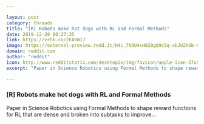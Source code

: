 ```yaml
---

layout: post
category: threads
title: "[R] Robots make hot dogs with RL and Formal Methods"
date: 2019-12-20 00:27:35
link: https://vrhk.co/2EA6W1J
image: https://external-preview.redd.it/H4c_7N3U4xH82BgQ9s5q-xbJUZHSb-HD5Dy4SjNKC5E.jpg?width=147&height=76.9633507853&auto=webp&s=31f75d8f87fb8b7092a143281d46d04211e2a330
domain: reddit.com
author: "reddit"
icon: http://www.redditstatic.com/desktop2x/img/favicon/apple-icon-57x57.png
excerpt: "Paper in Science Robotics using Formal Methods to shape reward functions for RL that are dense and broken into subtasks to improve..."

---
```


### [R] Robots make hot dogs with RL and Formal Methods

Paper in Science Robotics using Formal Methods to shape reward functions for RL that are dense and broken into subtasks to improve...